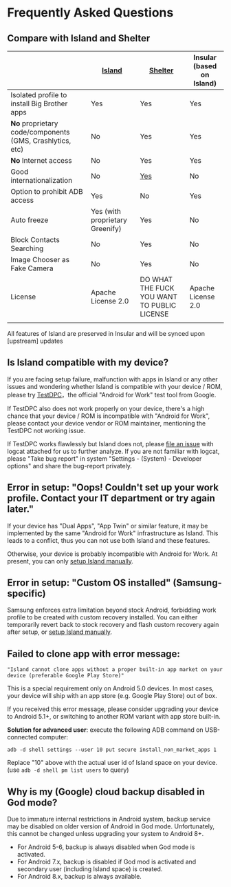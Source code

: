 Frequently Asked Questions
==========================

Compare with Island and Shelter
---

|                                                            | [Island](https://github.com/oasisfeng/island.git) | [Shelter](https://github.com/PeterCxy/Shelter)                | Insular (based on Island) |
| ---------------------------------------------------------- | ------------------------------------------------- | ------------------------------------------------------------- | ------------------------- |
| Isolated profile to install Big Brother apps               | Yes                                               | Yes                                                           | Yes                       |
| **No** proprietary code/components (GMS, Crashlytics, etc) | No                                                | Yes                                                           | Yes                       |
| **No** Internet access                                     | No                                                | Yes                                                           | Yes                       |
| Good internationalization                                  | No                                                | [Yes](https://weblate.typeblog.net/projects/shelter/shelter/) | No                        |
| Option to prohibit ADB access                              | Yes                                               | No                                                            | Yes                       |
| Auto freeze                                                | Yes (with proprietary Greenify)                   | Yes                                                           | No                        |
| Block Contacts Searching                                   | No                                                | Yes                                                           | No                        |
| Image Chooser as Fake Camera                               | No                                                | Yes                                                           | No                        |
| License                                                    | Apache License 2.0                                | DO WHAT THE FUCK YOU WANT TO PUBLIC LICENSE                   | Apache License 2.0        |
|                                                            |                                                   |                                                               |                           |

All features of Island are preserved in Insular and will be synced upon [upstream] updates

Is Island compatible with my device?
---

If you are facing setup failure, malfunction with apps in Island or any other issues and wondering whether Island is compatible with your device / ROM, please try [TestDPC](https://play.google.com/store/apps/details?id=com.afwsamples.testdpc)，the official "Android for Work" test tool from Google.

If TestDPC also does not work properly on your device, there's a high chance that your device / ROM is incompatible with "Android for Work", please contact your device vendor or ROM maintainer, mentioning the TestDPC not working issue.

If TestDPC works flawlessly but Island does not, please [file an issue](https://github.com/oasisfeng/island/issues) with logcat attached for us to further analyze. If you are not familiar with logcat, please "Take bug report" in system "Settings - (System) - Developer options" and share the bug-report privately.


Error in setup: "Oops! Couldn't set up your work profile. Contact your IT department or try again later."
---

  If your device has "Dual Apps", "App Twin" or similar feature, it may be implemented by the same "Android for Work" infrastructure as Island. This leads to a conflict, thus you can not use both Island and these features.

  Otherwise, your device is probably incompatible with Android for Work. At present, you can only [setup Island manually](/setup.md).

Error in setup: "Custom OS installed" (Samsung-specific)
---

  Samsung enforces extra limitation beyond stock Android, forbidding work profile to be created with custom recovery installed. You can either temporarily revert back to stock recovery and flash custom recovery again after setup, or [setup Island manually](/setup.md).

Failed to clone app with error message:  
---

`"Island cannot clone apps without a proper built-in app market on your device (preferable Google Play Store)"`

  This is a special requirement only on Android 5.0 devices. In most cases, your device will ship with an app store (e.g. Google Play Store) out of box.

  If you received this error message, please consider upgrading your device to Android 5.1+, or switching to another ROM variant with app store built-in.

  **Solution for advanced user**: execute the following ADB command on USB-connected computer:

    adb -d shell settings --user 10 put secure install_non_market_apps 1

  Replace "10" above with the actual user id of Island space on your device. (use `adb -d shell pm list users` to query)

Why is my (Google) cloud backup disabled in God mode?
---

  Due to immature internal restrictions in Android system, backup service may be disabled on older version of Android in God mode. Unfortunately, this cannot be changed unless upgrading your system to Android 8+.

  - For Android 5-6, backup is always disabled when God mode is activated.
  - For Android 7.x, backup is disabled if God mod is activated and secondary user (including Island space) is created.
  - For Android 8.x, backup is always available.
